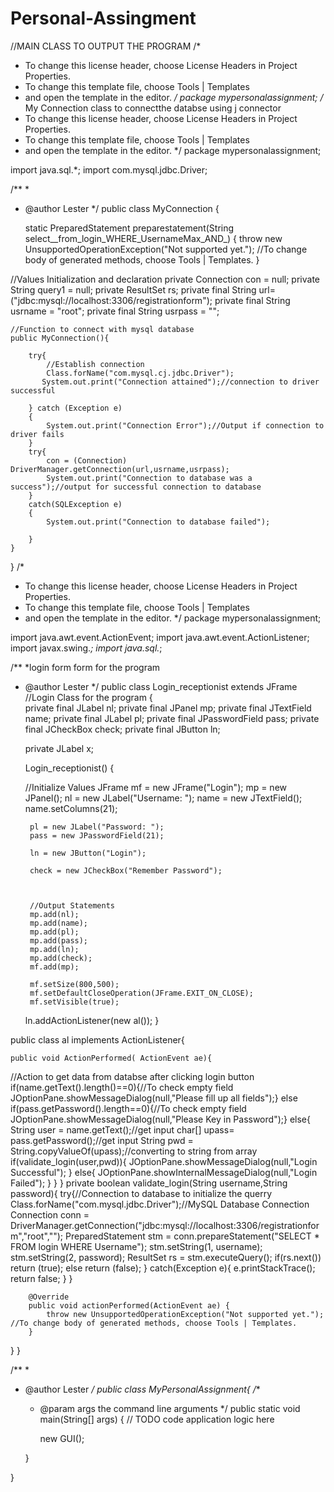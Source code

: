 # Personal-Assingment

//MAIN CLASS TO OUTPUT THE PROGRAM
/*
 * To change this license header, choose License Headers in Project Properties.
 * To change this template file, choose Tools | Templates
 * and open the template in the editor.
 */
package mypersonalassignment;
/* My Connection class to connectthe databse using j connector
 * To change this license header, choose License Headers in Project Properties.
 * To change this template file, choose Tools | Templates
 * and open the template in the editor.
 */
package mypersonalassignment;

import java.sql.*;
import com.mysql.jdbc.Driver;


/**
 *
 * @author Lester
 */
public class MyConnection {

    static PreparedStatement preparestatement(String select__from_login_WHERE_UsernameMax_AND_) {
        throw new UnsupportedOperationException("Not supported yet."); //To change body of generated methods, choose Tools | Templates.
    }

  //Values Initialization and declaration
    private Connection con = null;
    private String query1 = null;
    private ResultSet rs;
    private final String url=("jdbc:mysql://localhost:3306/registrationform");
    private final String usrname = "root";
    private final String usrpass = "";
    
    //Function to connect with mysql database
    public MyConnection(){
      
        try{
            //Establish connection
            Class.forName("com.mysql.cj.jdbc.Driver");
           System.out.print("Connection attained");//connection to driver successful
                               
        } catch (Exception e)
        {
            System.out.print("Connection Error");//Output if connection to driver fails          
        }
        try{
            con = (Connection) DriverManager.getConnection(url,usrname,usrpass);
            System.out.print("Connection to database was a success");//output for successful connection to database
        }
        catch(SQLException e)
        {
            System.out.print("Connection to database failed");
            
        }
    }

          
}
/*
 * To change this license header, choose License Headers in Project Properties.
 * To change this template file, choose Tools | Templates
 * and open the template in the editor.
 */
package mypersonalassignment;

import java.awt.event.ActionEvent;
import java.awt.event.ActionListener;
import javax.swing.*;
import java.sql.*;



/**
 *login form form for the program
 * @author Lester
 */
public class Login_receptionist extends JFrame
//Login Class for the program
{   
     private final JLabel nl;
     private final JPanel mp;
     private final JTextField name;
     private final JLabel pl;
     private final JPasswordField pass;
     private final JCheckBox check;
     private final JButton ln;
    
     private JLabel x;

     
     Login_receptionist()
     { 
        
    //Initialize Values
        JFrame mf = new JFrame("Login");
        mp = new JPanel();
        nl = new JLabel("Username: ");
        name = new JTextField();
        name.setColumns(21);
        
        pl = new JLabel("Password: ");
        pass = new JPasswordField(21);
        
        ln = new JButton("Login");

        check = new JCheckBox("Remember Password");
           
        
        
        //Output Statements
        mp.add(nl);
        mp.add(name);
        mp.add(pl);
        mp.add(pass);
        mp.add(ln);
        mp.add(check);
        mf.add(mp);
        
        mf.setSize(800,500);
        mf.setDefaultCloseOperation(JFrame.EXIT_ON_CLOSE);
        mf.setVisible(true);
     
     ln.addActionListener(new al());
     }
     
public class al implements ActionListener{


    public void ActionPerformed( ActionEvent ae){
//Action to get data from databse after clicking login button
        if(name.getText().length()==0){//To check empty field
            JOptionPane.showMessageDialog(null,"Please fill up all fields");}
        else if(pass.getPassword().length==0){//To check empty field
            JOptionPane.showMessageDialog(null,"Please Key in Password");}
        else{
            String user = name.getText();//get input
            char[] upass= pass.getPassword();//get input
            String pwd = String.copyValueOf(upass);//converting to string from array
            if(validate_login(user,pwd)){
                JOptionPane.showMessageDialog(null,"Login Successful");
            }
            else{
                JOptionPane.showInternalMessageDialog(null,"Login Failed");
            }
        }
    } 
    private boolean validate_login(String username,String password){
        try{//Connection to database to initialize the querry
            Class.forName("com.mysql.jdbc.Driver");//MySQL Database Connection
            Connection conn = DriverManager.getConnection("jdbc:mysql://localhost:3306/registrationform","root","");
            PreparedStatement stm = conn.prepareStatement("SELECT * FROM login WHERE Username");
            stm.setString(1, username);
            stm.setString(2, password);
            ResultSet rs = stm.executeQuery();
            if(rs.next())
                return (true);
            else
                return (false);
        }
        catch(Exception e){
            e.printStackTrace();
            return false;
        }
}

        @Override
        public void actionPerformed(ActionEvent ae) {
            throw new UnsupportedOperationException("Not supported yet."); //To change body of generated methods, choose Tools | Templates.
        }
    
                                                                              
}
}



/**
 *
 * @author Lester
 */
public class MyPersonalAssignment{
/**
     * @param args the command line arguments
     */
    public static void main(String[] args) {
        // TODO code application logic here
              
        new GUI();
       
    }
    
}
